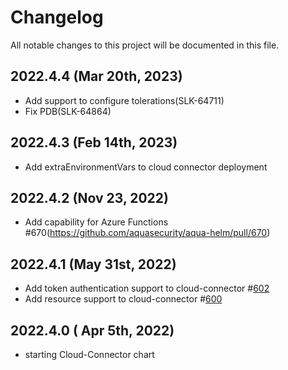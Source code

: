 # Changelog

All notable changes to this project will be documented in this file.

## 2022.4.4 (Mar 20th, 2023)
* Add support to configure tolerations(SLK-64711)
* Fix PDB(SLK-64864)

## 2022.4.3 (Feb 14th, 2023)
* Add extraEnvironmentVars to cloud connector deployment

## 2022.4.2 (Nov 23, 2022)
* Add capability for Azure Functions #670(https://github.com/aquasecurity/aqua-helm/pull/670)

## 2022.4.1 (May 31st, 2022)
* Add token authentication support to cloud-connector #[602](https://github.com/aquasecurity/aqua-helm/pull/602)
* Add resource support to cloud-connector #[600](https://github.com/aquasecurity/aqua-helm/pull/600)

## 2022.4.0 ( Apr 5th, 2022)
* starting Cloud-Connector chart
